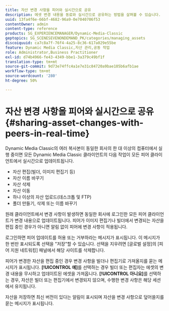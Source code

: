```yaml
---
title: 자산 변경 사항을 피어와 실시간으로 공유
description: 에셋 변경 내용을 동료와 실시간으로 공유하는 방법을 살펴볼 수 있습니다.
uuid: 13fa4f6e-66bf-4682-96a9-0e7040706f53
contentOwner: admin
content-type: reference
products: SG_EXPERIENCEMANAGER/Dynamic-Media-Classic
geptopics: SG_SCENESEVENONDEMAND_PK/categories/managing_assets
discoiquuid: ca7c8a7f-76f4-4a25-8c36-617a029e55be
feature: Dynamic Media Classic,자산 관리,공동 작업
role: Administrator,Business Practitioner
exl-id: d74b4966-fe43-4349-bbe1-3a379c49bf1f
translation-type: tm+mt
source-git-commit: 9d73e74ffc4a1e7e31c84720a9bae105b6afb1ae
workflow-type: tm+mt
source-wordcount: '280'
ht-degree: 50%

---
```


# 자산 변경 사항을 피어와 실시간으로 공유{#sharing-asset-changes-with-peers-in-real-time}

Dynamic Media Classic의 여러 복사본이 동일한 회사의 한 대 이상의 컴퓨터에서 실행 중이면 모든 Dynamic Media Classic 클라이언트의 다음 작업이 모든 피어 클라이언트에서 실시간으로 업데이트됩니다.

* 자산 편집(빌더, 이미지 편집기 등)
* 자산 이름 바꾸기
* 자산 삭제
* 자산 이동
* 하나 이상의 자산 업로드(데스크톱 및 FTP)
* 폴더 만들기, 삭제 또는 이름 바꾸기

원래 클라이언트에서 변경 사항이 발생하면 동일한 회사에 로그인한 모든 피어 클라이언트가 변경 내용으로 업데이트됩니다. 피어가 이미지 편집기나 빌더에서 변경되는 자산을 편집 중인 경우가 아니면 알림 없이 피어에 변경 사항이 적용됩니다.

로그인하면 피어 업데이트를 허용 또는 거부하라는 메시지가 표시됩니다. 이 메시지가 한 번만 표시되도록 선택을 &quot;저장&quot;할 수 있습니다. 선택을 지우려면 [글로벌 설정]의 [피어 지원 네트워킹] 패널에서 해당 사이트를 삭제합니다.

피어가 변경한 자산을 편집 중인 경우 변경 사항을 빌더나 편집기로 가져올지를 묻는 메시지가 표시됩니다. **[!UICONTROL 예]**&#x200B;를 선택하는 경우 빌더 또는 편집자는 에셋의 변경 내용을 무시하고 업데이트된 에셋을 가져옵니다. **[!UICONTROL 아니요]**&#x200B;를 선택하는 경우, 자산은 빌더 또는 편집기에서 변경되지 않으며, 수행한 변경 사항은 해당 세션에서 유지됩니다.

자산을 저장하면 최신 버전이 있다는 알림이 표시되며 자산을 변경 사항으로 덮어쓸지를 묻는 메시지가 표시됩니다.
